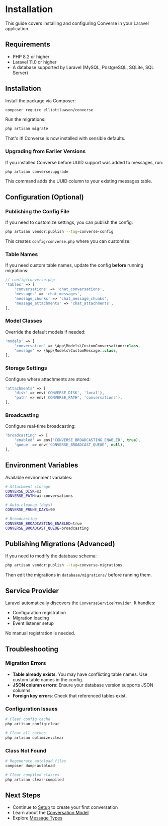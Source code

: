 # Installation

This guide covers installing and configuring Converse in your Laravel application.

## Requirements

- PHP 8.2 or higher
- Laravel 11.0 or higher
- A database supported by Laravel (MySQL, PostgreSQL, SQLite, SQL Server)

## Installation

Install the package via Composer:

```bash
composer require elliottlawson/converse
```

Run the migrations:

```bash
php artisan migrate
```

That's it! Converse is now installed with sensible defaults.

### Upgrading from Earlier Versions

If you installed Converse before UUID support was added to messages, run:

```bash
php artisan converse:upgrade
```

This command adds the UUID column to your existing messages table.

## Configuration (Optional)

### Publishing the Config File

If you need to customize settings, you can publish the config:

```bash
php artisan vendor:publish --tag=converse-config
```

This creates `config/converse.php` where you can customize:

### Table Names

If you need custom table names, update the config **before** running migrations:

```php
// config/converse.php
'tables' => [
    'conversations' => 'chat_conversations',
    'messages' => 'chat_messages',
    'message_chunks' => 'chat_message_chunks', 
    'message_attachments' => 'chat_attachments',
],
```

### Model Classes

Override the default models if needed:

```php
'models' => [
    'conversation' => \App\Models\CustomConversation::class,
    'message' => \App\Models\CustomMessage::class,
],
```

### Storage Settings

Configure where attachments are stored:

```php
'attachments' => [
    'disk' => env('CONVERSE_DISK', 'local'),
    'path' => env('CONVERSE_PATH', 'conversations'),
],
```

### Broadcasting

Configure real-time broadcasting:

```php
'broadcasting' => [
    'enabled' => env('CONVERSE_BROADCASTING_ENABLED', true),
    'queue' => env('CONVERSE_BROADCAST_QUEUE', null),
],
```

## Environment Variables

Available environment variables:

```bash
# Attachment storage
CONVERSE_DISK=s3
CONVERSE_PATH=ai-conversations

# Auto-cleanup (days)
CONVERSE_PRUNE_DAYS=90

# Broadcasting
CONVERSE_BROADCASTING_ENABLED=true
CONVERSE_BROADCAST_QUEUE=broadcasting
```

## Publishing Migrations (Advanced)

If you need to modify the database schema:

```bash
php artisan vendor:publish --tag=converse-migrations
```

Then edit the migrations in `database/migrations/` before running them.

## Service Provider

Laravel automatically discovers the `ConverseServiceProvider`. It handles:
- Configuration registration
- Migration loading
- Event listener setup

No manual registration is needed.

## Troubleshooting

### Migration Errors

- **Table already exists**: You may have conflicting table names. Use custom table names in the config.
- **JSON column errors**: Ensure your database version supports JSON columns.
- **Foreign key errors**: Check that referenced tables exist.

### Configuration Issues

```bash
# Clear config cache
php artisan config:clear

# Clear all caches
php artisan optimize:clear
```

### Class Not Found

```bash
# Regenerate autoload files
composer dump-autoload

# Clear compiled classes
php artisan clear-compiled
```

## Next Steps

- Continue to [Setup](/guide/getting-started) to create your first conversation
- Learn about the [Conversation Model](/guide/conversations)
- Explore [Message Types](/guide/messages) 